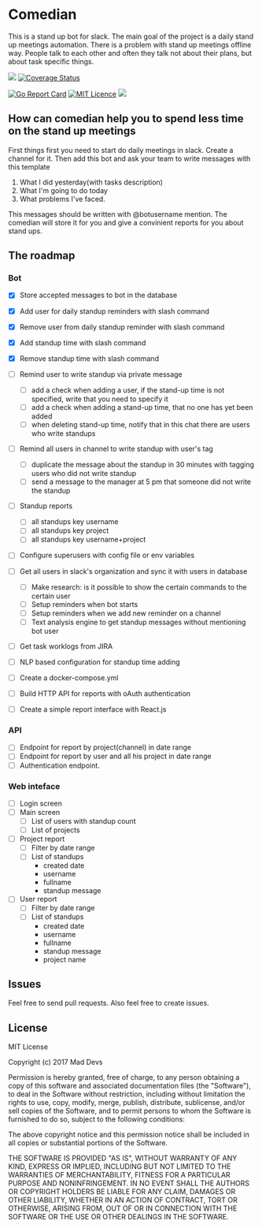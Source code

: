 # Comedian

This is a stand up bot for slack. 
The main goal of the project is a daily stand up meetings automation. There is a problem with stand up meetings offline way. People talk to each other and often they talk not about their plans, but about task specific things.

![](https://travis-ci.org/maddevsio/comedian.svg?branch=master)
[![Coverage Status](https://coveralls.io/repos/github/maddevsio/comedian/badge.svg)](https://coveralls.io/github/maddevsio/comedian)

[![Go Report Card](https://goreportcard.com/badge/github.com/maddevsio/comedian)](https://goreportcard.com/report/github.com/maddevsio/comedian)
[![MIT Licence](https://badges.frapsoft.com/os/mit/mit.svg?v=103)](https://opensource.org/licenses/mit-license.php)
[![](https://godoc.org/github.com/maddevsio/comedian?status.svg)](https://godoc.org/github.com/maddevsio/comedian)

## How can comedian help you to spend less time on the stand up meetings

First things first you need to start do daily meetings in slack. Create a channel for it. Then add this bot and ask your team to write messages with this template

1. What I did yesterday(with tasks description)
2. What I'm going to do today
3. What problems I've faced.

This messages should be written with @botusername mention. The comedian will store it for you and give a convinient reports for you about stand ups.

## The roadmap

### Bot
- [x] Store accepted messages to bot in the database
- [x] Add user for daily standup reminders with slash command
- [x] Remove user from daily standup reminder with slash command
- [x] Add standup time with slash command
- [x] Remove standup time with slash command
- [ ] Remind user to write standup via private message 
	- [ ] add a check when adding a user, if the stand-up time is not specified, write that you need to specify it 
	- [ ] add a check when adding a stand-up time, that no one has yet been added 
	- [ ] when deleting stand-up time, notify that in this chat there are users who write standups 
- [ ] Remind all users in channel to write standup with user's tag
	- [ ] duplicate the message about the standup in 30 minutes with tagging users who did not write standup
	- [ ] send a message to the manager at 5 pm that someone did not write the standup 
- [ ] Standup reports
	- [ ] all standups key username
	- [ ] all standups key project
	- [ ] all standups key username+project
- [ ] Configure superusers with config file or env variables
- [ ] Get all users in slack's organization and sync it with users in database
	- [ ] Make research: is it possible to show the certain commands to the certain user
	- [ ] Setup reminders when bot starts
	- [ ] Setup reminders when we add new reminder on a channel
	- [ ] Text analysis engine to get standup messages without mentioning bot user
- [ ] Get task worklogs from JIRA
- [ ] NLP based configuration for standup time adding
- [ ] Create a docker-compose.yml
- [ ] Build HTTP API for reports with oAuth authentication
- [ ] Create a simple report interface with React.js


### API

- [ ] Endpoint for report by project(channel) in date range
- [ ] Endpoint for report by user and all his project in date range
- [ ] Authentication endpoint.

### Web inteface

- [ ] Login screen
- [ ] Main screen
  - [ ] List of users with standup count
  - [ ] List of projects
- [ ] Project report
  - [ ] Filter by date range
  - [ ] List of standups
    - created date
    - username
    - fullname
    - standup message
- [ ] User report
  - [ ] Filter by date range
  - [ ] List of standups
    - created date
    - username
    - fullname
    - standup message
    - project name

## Issues

Feel free to send pull requests. Also feel free to create issues.

## License

MIT License

Copyright (c) 2017 Mad Devs

Permission is hereby granted, free of charge, to any person obtaining a copy of this software and associated documentation files (the "Software"), to deal in the Software without restriction, including without limitation the rights to use, copy, modify, merge, publish, distribute, sublicense, and/or sell copies of the Software, and to permit persons to whom the Software is furnished to do so, subject to the following conditions:

The above copyright notice and this permission notice shall be included in all copies or substantial portions of the Software.

THE SOFTWARE IS PROVIDED "AS IS", WITHOUT WARRANTY OF ANY KIND, EXPRESS OR IMPLIED, INCLUDING BUT NOT LIMITED TO THE WARRANTIES OF MERCHANTABILITY, FITNESS FOR A PARTICULAR PURPOSE AND NONINFRINGEMENT. IN NO EVENT SHALL THE AUTHORS OR COPYRIGHT HOLDERS BE LIABLE FOR ANY CLAIM, DAMAGES OR OTHER LIABILITY, WHETHER IN AN ACTION OF CONTRACT, TORT OR OTHERWISE, ARISING FROM, OUT OF OR IN CONNECTION WITH THE SOFTWARE OR THE USE OR OTHER DEALINGS IN THE SOFTWARE.
